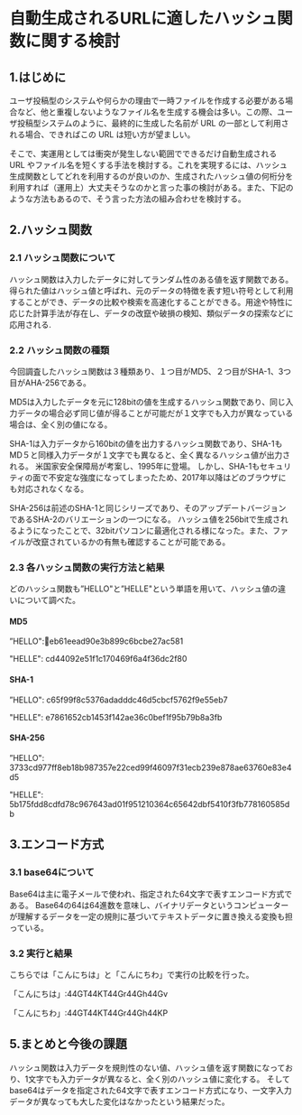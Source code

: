 # 自動生成されるURLに適したハッシュ関数に関する検討

## 1.はじめに
ユーザ投稿型のシステムや何らかの理由で一時ファイルを作成する必要がある場合など、他と重複しないようなファイル名を生成する機会は多い。この際、ユーザ投稿型システムのように、最終的に生成した名前が URL の一部として利用される場合、できればこの URL は短い方が望ましい。

そこで、実運用としては衝突が発生しない範囲でできるだけ自動生成される URL やファイル名を短くする手法を検討する。これを実現するには、ハッシュ生成関数としてどれを利用するのが良いのか、生成されたハッシュ値の何桁分を利用すれば（運用上）大丈夫そうなのかと言った事の検討がある。また、下記のような方法もあるので、そう言った方法の組み合わせを検討する。


## 2.ハッシュ関数

### 2.1 ハッシュ関数について
ハッシュ関数は入力したデータに対してランダム性のある値を返す関数である。得られた値はハッシュ値と呼ばれ、元のデータの特徴を表す短い符号として利用することができ、データの比較や検索を高速化することができる。用途や特性に応じた計算手法が存在し、データの改竄や破損の検知、類似データの探索などに応用される.
### 2.2 ハッシュ関数の種類
今回調査したハッシュ関数は３種類あり、１つ目がMD5、２つ目がSHA-1、3つ目がAHA-256である。

MD5は入力したデータを元に128bitの値を生成するハッシュ関数であり、同じ入力データの場合必ず同じ値が得ることが可能だが１文字でも入力が異なっている場合は、全く別の値になる。

SHA-1は入力データから160bitの値を出力するハッシュ関数であり、SHA-1もMD５と同様入力データが１文字でも異なると、全く異なるハッシュ値が出力される。
米国家安全保障局が考案し、1995年に登場。
しかし、SHA-1もセキュリティの面で不安定な強度になってしまったため、2017年以降はどのブラウザにも対応されなくなる。

SHA-256は前述のSHA-1と同じシリーズであり、そのアップデートバージョンであるSHA-2のバリエーションの一つになる。
ハッシュ値を256bitで生成されるようになったことで、32bitパソコンに最適化される様になった。また、ファイルが改竄されているかの有無も確認することが可能である。


### 2.3 各ハッシュ関数の実行方法と結果

どのハッシュ関数も”HELLO"と”HELLE"という単語を用いて、ハッシュ値の違いについて調べた。

#### MD5 

”HELLO":eb61eead90e3b899c6bcbe27ac581

"HELLE": cd44092e51f1c170469f6a4f36dc2f80

#### SHA-1

”HELLO":  c65f99f8c5376adadddc46d5cbcf5762f9e55eb7

"HELLE": e7861652cb1453f142ae36c0bef1f95b79b8a3fb

#### SHA-256

”HELLO": 3733cd977ff8eb18b987357e22ced99f46097f31ecb239e878ae63760e83e4d5

"HELLE": 5b175fdd8cdfd78c967643ad01f951210364c65642dbf5410f3fb778160585db

## 3.エンコード方式

### 3.1 base64について
Base64は主に電子メールで使われ、指定された64文字で表すエンコード方式である。
Base64の64は64進数を意味し、バイナリデータというコンピューターが理解するデータを一定の規則に基づいてテキストデータに置き換える変換も担っている。

### 3.2 実行と結果
こちらでは「こんにちは」と「こんにちわ」で実行の比較を行った。

「こんにちは」:44GT44KT44Gr44Gh44Gv

「こんにちわ」:44GT44KT44Gr44Gh44KP


##  5.まとめと今後の課題
ハッシュ関数は入力データを規則性のない値、ハッシュ値を返す関数になっており、1文字でも入力データが異なると、全く別のハッシュ値に変化する。
そしてbase64はデータを指定された64文字で表すエンコード方式になり、一文字入力データが異なっても大した変化はなかったという結果だった。
